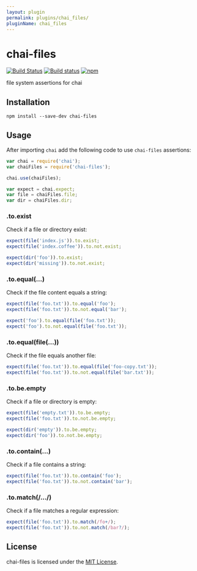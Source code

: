 ```yaml
---
layout: plugin
permalink: plugins/chai_files/
pluginName: chai_files
---
```



chai-files
==============================================================================

[![Build Status](https://travis-ci.org/Turbo87/chai-files.svg?branch=master)](https://travis-ci.org/Turbo87/chai-files)
[![Build status](https://ci.appveyor.com/api/projects/status/github/Turbo87/chai-files?svg=true)](https://ci.appveyor.com/project/Turbo87/chai-files/branch/master)
[![npm](https://img.shields.io/npm/v/chai-files.svg)](https://www.npmjs.com/package/chai-files)

file system assertions for chai


Installation
------------------------------------------------------------------------------

```
npm install --save-dev chai-files
```

Usage
------------------------------------------------------------------------------

After importing `chai` add the following code to use `chai-files` assertions:

```js
var chai = require('chai');
var chaiFiles = require('chai-files');

chai.use(chaiFiles);

var expect = chai.expect;
var file = chaiFiles.file;
var dir = chaiFiles.dir;
```


### .to.exist

Check if a file or directory exist:

```js
expect(file('index.js')).to.exist;
expect(file('index.coffee')).to.not.exist;

expect(dir('foo')).to.exist;
expect(dir('missing')).to.not.exist;
```


### .to.equal(...)

Check if the file content equals a string:

```js
expect(file('foo.txt')).to.equal('foo');
expect(file('foo.txt')).to.not.equal('bar');

expect('foo').to.equal(file('foo.txt'));
expect('foo').to.not.equal(file('foo.txt'));
```


### .to.equal(file(...))

Check if the file equals another file:

```js
expect(file('foo.txt')).to.equal(file('foo-copy.txt'));
expect(file('foo.txt')).to.not.equal(file('bar.txt'));
```


### .to.be.empty

Check if a file or directory is empty:

```js
expect(file('empty.txt')).to.be.empty;
expect(file('foo.txt')).to.not.be.empty;

expect(dir('empty')).to.be.empty;
expect(dir('foo')).to.not.be.empty;
```


### .to.contain(...)

Check if a file contains a string:

```js
expect(file('foo.txt')).to.contain('foo');
expect(file('foo.txt')).to.not.contain('bar');
```


### .to.match(/.../)

Check if a file matches a regular expression:

```js
expect(file('foo.txt')).to.match(/fo+/);
expect(file('foo.txt')).to.not.match(/bar?/);
```


License
------------------------------------------------------------------------------
chai-files is licensed under the [MIT License](LICENSE).
